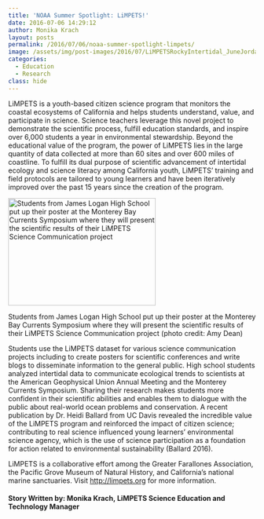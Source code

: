 ```yaml
---
title: 'NOAA Summer Spotlight: LiMPETS!'
date: 2016-07-06 14:29:12
author: Monika Krach
layout: posts
permalink: /2016/07/06/noaa-summer-spotlight-limpets/
image: /assets/img/post-images/2016/07/LiMPETSRockyIntertidal_JuneJordanHigh_AbeBorker.jpg
categories:
  - Education
  - Research
class: hide
---
```

LiMPETS is a youth-based citizen science program that monitors the coastal ecosystems of California and helps students understand, value, and participate in science. Science teachers leverage this novel project to demonstrate the scientific process, fulfill education standards, and inspire over 6,000 students a year in environmental stewardship. Beyond the educational value of the program, the power of LiMPETS lies in the large quantity of data collected at more than 60 sites and over 600 miles of coastline. To fulfill its dual purpose of scientific advancement of intertidal ecology and science literacy among California youth, LiMPETS’ training and field protocols are tailored to young learners and have been iteratively improved over the past 15 years since the creation of the program.


<div class="image-in-post-body">
  <img class="size-medium wp-image-31981" src="{{ site.baseurl }}/assets/img/post-images/2016/07/LiMPETSScienceCommunication_April2015_JamesLoganHigh_AmyDean-300x219.jpg" alt="Students from James Logan High School put up their poster at the Monterey Bay Currents Symposium where they will present the scientific results of their LiMPETS Science Communication project" width="300" height="219" sizes="(max-width: 300px) 100vw, 300px" />
  
  <p class="image-caption">
    Students from James Logan High School put up their poster at the Monterey Bay Currents Symposium where they will present the scientific results of their LiMPETS Science Communication project (photo credit: Amy Dean)
  </p>
</div>

Students use the LiMPETS dataset for various science communication projects including to create posters for scientific conferences and write blogs to disseminate information to the general public. High school students analyzed intertidal data to communicate ecological trends to scientists at the American Geophysical Union Annual Meeting and the Monterey Currents Symposium. Sharing their research makes students more confident in their scientific abilities and enables them to dialogue with the public about real-world ocean problems and conservation. A recent publication by Dr. Heidi Ballard from UC Davis revealed the incredible value of the LiMPETS program and reinforced the impact of citizen science; contributing to real science influenced young learners&#8217; environmental science agency, which is the use of science participation as a foundation for action related to environmental sustainability (Ballard 2016).

LiMPETS is a collaborative effort among the Greater Farallones Association, the Pacific Grove Museum of Natural History, and California’s national marine sanctuaries. Visit <http://limpets.org> for more information.

#### Story Written by: Monika Krach, LiMPETS Science Education and Technology Manager
